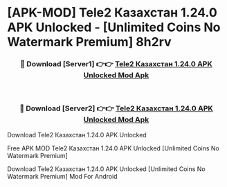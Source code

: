 # [APK-MOD] Tele2 Казахстан 1.24.0 APK Unlocked - [Unlimited Coins No Watermark Premium] 8h2rv



<div align="center">
<h3>🔴 Download [Server1] 👉👉 <a href="https://momento.my/?title=Tele2_Казахстан_1.24.0_APK_Unlocked">Tele2 Казахстан 1.24.0 APK Unlocked Mod Apk</a></h3><br>

<h3>🔴 Download [Server2] 👉👉 <a href="https://momento.my/?title=Tele2_Казахстан_1.24.0_APK_Unlocked">Tele2 Казахстан 1.24.0 APK Unlocked Mod Apk</a></h3>
</div>



Download Tele2 Казахстан 1.24.0 APK Unlocked 

Free APK MOD Tele2 Казахстан 1.24.0 APK Unlocked [Unlimited Coins No Watermark Premium]

Download Tele2 Казахстан 1.24.0 APK Unlocked [Unlimited Coins No Watermark Premium] Mod For Android
